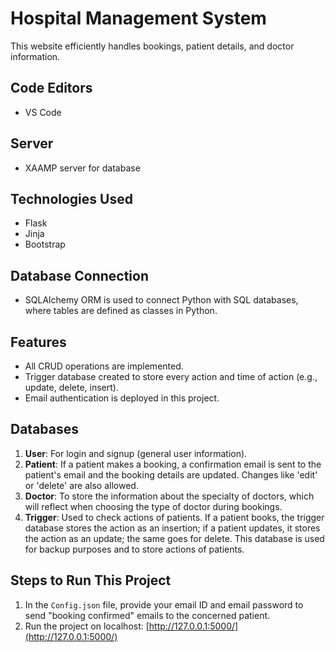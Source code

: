 # Hospital Management System

This website efficiently handles bookings, patient details, and doctor information.

## Code Editors
- VS Code

## Server
- XAAMP server for database

## Technologies Used
- Flask
- Jinja
- Bootstrap

## Database Connection
- SQLAlchemy ORM is used to connect Python with SQL databases, where tables are defined as classes in Python.

## Features
- All CRUD operations are implemented.
- Trigger database created to store every action and time of action (e.g., update, delete, insert).
- Email authentication is deployed in this project.

## Databases
1. **User**: For login and signup (general user information).
2. **Patient**: If a patient makes a booking, a confirmation email is sent to the patient's email and the booking details are updated. Changes like 'edit' or 'delete' are also allowed.
3. **Doctor**: To store the information about the specialty of doctors, which will reflect when choosing the type of doctor during bookings.
4. **Trigger**: Used to check actions of patients. If a patient books, the trigger database stores the action as an insertion; if a patient updates, it stores the action as an update; the same goes for delete. This database is used for backup purposes and to store actions of patients.

## Steps to Run This Project
1. In the `Config.json` file, provide your email ID and email password to send "booking confirmed" emails to the concerned patient.
2. Run the project on localhost: [http://127.0.0.1:5000/](http://127.0.0.1:5000/)



